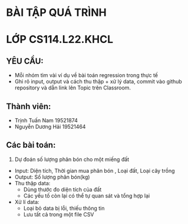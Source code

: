 # BÀI TẬP QUÁ TRÌNH
# LỚP CS114.L22.KHCL
## YÊU CẦU:
- Mỗi nhóm tìm vài ví dụ về bài toán regression trong thực tế
- Ghi rõ input, output và cách thu thập + xử lý data, commit vào github repository và dẫn link lên Topic trên Classroom.
## Thành viên:
- Trịnh Tuấn Nam 19521874
- Nguyễn Dương Hải 19521464
## Các bài toán:
1. Dự đoán số lượng phân bón cho một miếng đất
- Input: Diện tích, Thời gian mua phân bón , Loại đất, Loại cây trồng
- Output: Số lượng phân bón(kg)
- Thu thập data:
  + Dùng thước đo diện tích của đất
  + Các yếu tố còn lại có thể tự quan sát và tổng hợp lại
- Xử lí data:
  + Loại bỏ data bị lỗi, thiếu thông tin 
  + Lưu tất cả trong một file CSV
